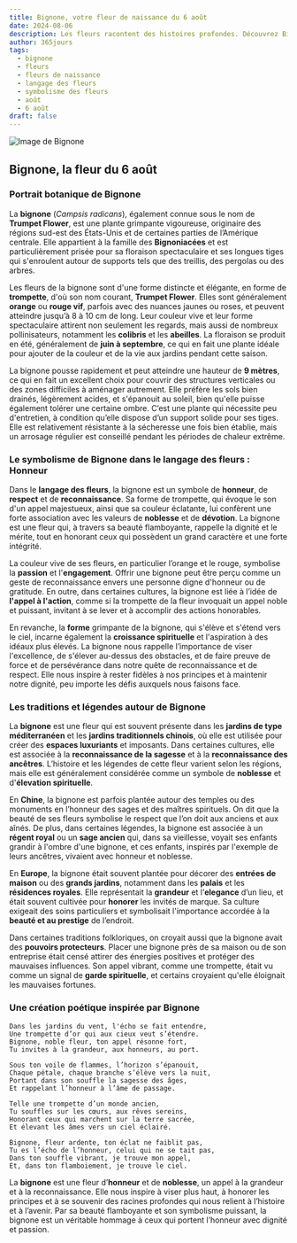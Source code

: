 ```yaml
---
title: Bignone, votre fleur de naissance du 6 août
date: 2024-08-06
description: Les fleurs racontent des histoires profondes. Découvrez Bignone, votre fleur de naissance du 6 août, ses symboles et récits fascinants. Plongez dans sa signification et son langage unique dans l'art floral.
author: 365jours
tags:
  - bignone
  - fleurs
  - fleurs de naissance
  - langage des fleurs
  - symbolisme des fleurs
  - août
  - 6 août
draft: false
---
```


![Image de Bignone](https://cdn.pixabay.com/photo/2020/06/14/14/59/flowers-5298209_640.jpg#center)


## Bignone, la fleur du 6 août

### Portrait botanique de Bignone

La **bignone** (_Campsis radicans_), également connue sous le nom de **Trumpet Flower**, est une plante grimpante vigoureuse, originaire des régions sud-est des États-Unis et de certaines parties de l’Amérique centrale. Elle appartient à la famille des **Bignoniacées** et est particulièrement prisée pour sa floraison spectaculaire et ses longues tiges qui s'enroulent autour de supports tels que des treillis, des pergolas ou des arbres.

Les fleurs de la bignone sont d'une forme distincte et élégante, en forme de **trompette**, d'où son nom courant, **Trumpet Flower**. Elles sont généralement **orange** ou **rouge vif**, parfois avec des nuances jaunes ou roses, et peuvent atteindre jusqu’à 8 à 10 cm de long. Leur couleur vive et leur forme spectaculaire attirent non seulement les regards, mais aussi de nombreux pollinisateurs, notamment les **colibris** et les **abeilles**. La floraison se produit en été, généralement de **juin à septembre**, ce qui en fait une plante idéale pour ajouter de la couleur et de la vie aux jardins pendant cette saison.

La bignone pousse rapidement et peut atteindre une hauteur de **9 mètres**, ce qui en fait un excellent choix pour couvrir des structures verticales ou des zones difficiles à aménager autrement. Elle préfère les sols bien drainés, légèrement acides, et s'épanouit au soleil, bien qu'elle puisse également tolérer une certaine ombre. C’est une plante qui nécessite peu d'entretien, à condition qu’elle dispose d’un support solide pour ses tiges. Elle est relativement résistante à la sécheresse une fois bien établie, mais un arrosage régulier est conseillé pendant les périodes de chaleur extrême.

### Le symbolisme de Bignone dans le langage des fleurs : Honneur

Dans le **langage des fleurs**, la bignone est un symbole de **honneur**, de **respect** et de **reconnaissance**. Sa forme de trompette, qui évoque le son d'un appel majestueux, ainsi que sa couleur éclatante, lui confèrent une forte association avec les valeurs de **noblesse** et de **dévotion**. La bignone est une fleur qui, à travers sa beauté flamboyante, rappelle la dignité et le mérite, tout en honorant ceux qui possèdent un grand caractère et une forte intégrité.

La couleur vive de ses fleurs, en particulier l’orange et le rouge, symbolise la **passion** et l'**engagement**. Offrir une bignone peut être perçu comme un geste de reconnaissance envers une personne digne d'honneur ou de gratitude. En outre, dans certaines cultures, la bignone est liée à l’idée de **l'appel à l'action**, comme si la trompette de la fleur invoquait un appel noble et puissant, invitant à se lever et à accomplir des actions honorables.

En revanche, la **forme** grimpante de la bignone, qui s'élève et s'étend vers le ciel, incarne également la **croissance spirituelle** et l'aspiration à des idéaux plus élevés. La bignone nous rappelle l’importance de viser l'excellence, de s'élever au-dessus des obstacles, et de faire preuve de force et de persévérance dans notre quête de reconnaissance et de respect. Elle nous inspire à rester fidèles à nos principes et à maintenir notre dignité, peu importe les défis auxquels nous faisons face.

### Les traditions et légendes autour de Bignone

La **bignone** est une fleur qui est souvent présente dans les **jardins de type méditerranéen** et les **jardins traditionnels chinois**, où elle est utilisée pour créer des **espaces luxuriants** et imposants. Dans certaines cultures, elle est associée à la **reconnaissance de la sagesse** et à la **reconnaissance des ancêtres**. L’histoire et les légendes de cette fleur varient selon les régions, mais elle est généralement considérée comme un symbole de **noblesse** et d'**élevation spirituelle**.

En **Chine**, la bignone est parfois plantée autour des temples ou des monuments en l’honneur des sages et des maîtres spirituels. On dit que la beauté de ses fleurs symbolise le respect que l’on doit aux anciens et aux aînés. De plus, dans certaines légendes, la bignone est associée à un **régent royal** ou un **sage ancien** qui, dans sa vieillesse, voyait ses enfants grandir à l'ombre d'une bignone, et ces enfants, inspirés par l'exemple de leurs ancêtres, vivaient avec honneur et noblesse.

En **Europe**, la bignone était souvent plantée pour décorer des **entrées de maison** ou des **grands jardins**, notamment dans les **palais** et les **résidences royales**. Elle représentait la **grandeur** et l’**elegance** d’un lieu, et était souvent cultivée pour **honorer** les invités de marque. Sa culture exigeait des soins particuliers et symbolisait l'importance accordée à la **beauté et au prestige** de l’endroit.

Dans certaines traditions folkloriques, on croyait aussi que la bignone avait des **pouvoirs protecteurs**. Placer une bignone près de sa maison ou de son entreprise était censé attirer des énergies positives et protéger des mauvaises influences. Son appel vibrant, comme une trompette, était vu comme un signal de **garde spirituelle**, et certains croyaient qu'elle éloignait les mauvaises fortunes.

### Une création poétique inspirée par Bignone

```
Dans les jardins du vent, l'écho se fait entendre,
Une trompette d’or qui aux cieux veut s’étendre.
Bignone, noble fleur, ton appel résonne fort,
Tu invites à la grandeur, aux honneurs, au port.

Sous ton voile de flammes, l’horizon s’épanouit,
Chaque pétale, chaque branche s’élève vers la nuit,
Portant dans son souffle la sagesse des âges,
Et rappelant l’honneur à l’âme de passage.

Telle une trompette d’un monde ancien,
Tu souffles sur les cœurs, aux rêves sereins,
Honorant ceux qui marchent sur la terre sacrée,
Et élevant les âmes vers un ciel éclairé.

Bignone, fleur ardente, ton éclat ne faiblit pas,
Tu es l’écho de l’honneur, celui qui ne se tait pas,
Dans ton souffle vibrant, je trouve mon appel,
Et, dans ton flamboiement, je trouve le ciel.
```

La **bignone** est une fleur d’**honneur** et de **noblesse**, un appel à la grandeur et à la reconnaissance. Elle nous inspire à viser plus haut, à honorer les principes et à se souvenir des racines profondes qui nous relient à l’histoire et à l’avenir. Par sa beauté flamboyante et son symbolisme puissant, la bignone est un véritable hommage à ceux qui portent l’honneur avec dignité et passion.
